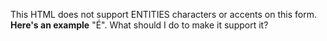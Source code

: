 This HTML does not support ENTITIES characters or accents on this form. 
**Here's an example** "&Eacute;". What should I do to make it support it?